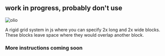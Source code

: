 ## work in progress, probably don't use
![olio](https://dl.dropboxusercontent.com/u/255297/portfolio/grid.jpg)


A rigid grid system in js where you can specify 2x long and 2x wide blocks. These blocks leave space where they would overlap another block.

### More instructions coming soon